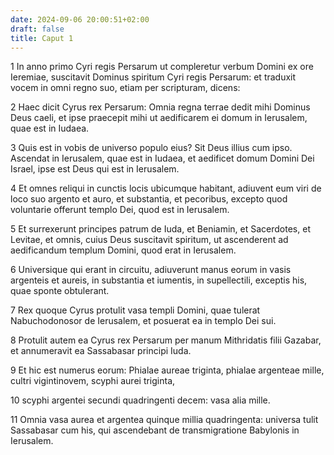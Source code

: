 ```yaml
---
date: 2024-09-06 20:00:51+02:00
draft: false
title: Caput 1
---
```





1 In anno primo Cyri regis Persarum ut compleretur verbum Domini ex ore Ieremiae, suscitavit Dominus spiritum Cyri regis Persarum: et traduxit vocem in omni regno suo, etiam per scripturam, dicens:

2 Haec dicit Cyrus rex Persarum: Omnia regna terrae dedit mihi Dominus Deus caeli, et ipse praecepit mihi ut aedificarem ei domum in Ierusalem, quae est in Iudaea.

3 Quis est in vobis de universo populo eius? Sit Deus illius cum ipso. Ascendat in Ierusalem, quae est in Iudaea, et aedificet domum Domini Dei Israel, ipse est Deus qui est in Ierusalem.

4 Et omnes reliqui in cunctis locis ubicumque habitant, adiuvent eum viri de loco suo argento et auro, et substantia, et pecoribus, excepto quod voluntarie offerunt templo Dei, quod est in Ierusalem.

5 Et surrexerunt principes patrum de Iuda, et Beniamin, et Sacerdotes, et Levitae, et omnis, cuius Deus suscitavit spiritum, ut ascenderent ad aedificandum templum Domini, quod erat in Ierusalem.

6 Universique qui erant in circuitu, adiuverunt manus eorum in vasis argenteis et aureis, in substantia et iumentis, in supellectili, exceptis his, quae sponte obtulerant.

7 Rex quoque Cyrus protulit vasa templi Domini, quae tulerat Nabuchodonosor de Ierusalem, et posuerat ea in templo Dei sui.

8 Protulit autem ea Cyrus rex Persarum per manum Mithridatis filii Gazabar, et annumeravit ea Sassabasar principi Iuda.

9 Et hic est numerus eorum: Phialae aureae triginta, phialae argenteae mille, cultri vigintinovem, scyphi aurei triginta,

10 scyphi argentei secundi quadringenti decem: vasa alia mille.

11 Omnia vasa aurea et argentea quinque millia quadringenta: universa tulit Sassabasar cum his, qui ascendebant de transmigratione Babylonis in Ierusalem.

